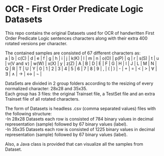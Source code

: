# OCR - First Order Predicate Logic Datasets
This repo contains the original Datasets used for OCR of handwritten First Order Predicate Logic sentences characters along with their extra 400 rotated versions per character.

The contained samples are consisted of 67 different characters as: <br />
a | b | c(C) | d | e | f | g | h | i | j | k(K) | l | m | n | o(O) | p(P) | q | r | s(S) | t | u | v(V and &or;) | w(W) | x(X) | y | z(Z) |
A | B | D | E | F | G | H | I | J | L | M | N | Q | R | T | U | Y | 0 | 1 | 2 | 3 | 4 | 5 | 6 | 7 | 8 | 9 | , | ( | ) | - | + | = | < | > |
&forall; | &exist; | &and; | &rarr; | &harr; | &not; |

DataSets are divided in 2 group folders according to the resizing of every normalized character: 28x28 and 35x35. <br /> 
Each group has 3 files: the original Trainset file, a TestSet file and an extra Trainset file of all rotated characters. 

The form of Datasets is headless .csv (comma separated values) files with the following structure: <br />
-In 28x28 Datasets each row is consisted of 784 binary values in decimal representation (sample) followed by 67 binary values (label). <br />
-In 35x35 Datasets each row is consisted of 1225 binary values in decimal representation (sample) followed by 67 binary values (label). <br />

Also, a Java class is provided that can visualize all the samples from Dataset.

